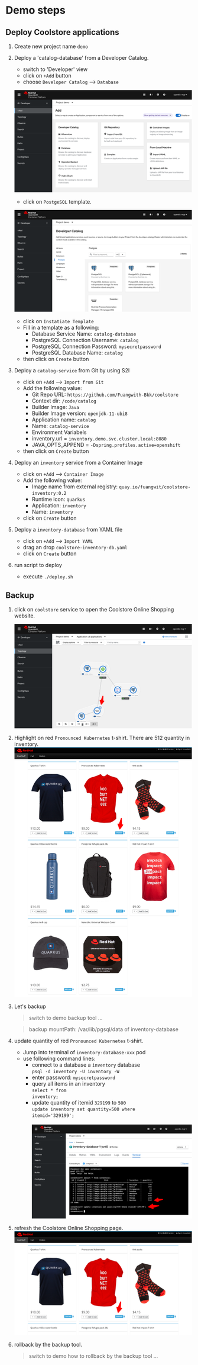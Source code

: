 # Demo steps

## Deploy Coolstore applications
1. Create new project name `demo`
   
2. Deploy a 'catalog-database' from a Developer Catalog.

   - switch to 'Developer' view
   - click on `+Add` button
   - choose `Developer Catalog` --> `Database`

    ![](../images/demo-s2i-catalog-db.png)

   - click on `PostgeSQL` template.
  
    ![](../images/demo-s2i-postgresql-template.png)

   - click on `Instatiate Template`
   - Fill in a template as a following:
     - Database Service Name: `catalog-database`
     - PostgreSQL Connection Username: `catalog`
     - PostgreSQL Connection Password: `mysecretpassword`
     - PostgreSQL Database Name: `catalog`
   - then click on `Create` button
  

3. Deploy a `catalog-service` from Git by using S2I
   - click on `+Add` --> `Import from Git`
   - Add the following value:
     - Git Repo URL: `https://github.com/Fuangwith-Bkk/coolstore`
     - Context dir: `/code/catalog`
     - Builder Image: `Java`
     - Builder Image version: `openjdk-11-ubi8`
     - Application name: `catalog`
     - Name: `catalog-service`
     - Environment Variabels
      - inventory.url = `inventory.demo.svc.cluster.local:8080`
      - JAVA_OPTS_APPEND = `-Dspring.profiles.active=openshift`
    - then click on `Create` button

4. Deploy an `inventory` service from a Container Image
   - click on `+Add` --> `Container Image`
   - Add the following value:
     - Image name from external registry: `quay.io/fuangwit/coolstore-inventory:0.2`
     - Runtime icon: `quarkus`
     - Application: `inventory`
     - Name: `inventory`
   - click on `Create` button
  
5. Deploy a `inventory-database` from YAML file
   - click on `+Add` --> `Import YAML`
   - drag an drop `coolstore-inventory-db.yaml` 
   - click on `Create` button

6. run script to deploy
   - execute `./deploy.sh`

## Backup
1. click on `coolstore` service to open the Coolstore Online Shopping website.

    ![](../images/demo-s2i-coolstore-topology.png)


2. Highlight on red `Pronounced Kubernetes` t-shirt.
   There are 512 quantity in inventory.
    ![](../images/demo-s2i-coolstore-website.png)

3. Let's backup 
   > switch to demo backup tool ...

   > backup mountPath: /var/lib/pgsql/data of inventory-database




4. update quantity of red `Pronounced Kubernetes` t-shirt.
   - Jump into terminal of `inventory-database-xxx` pod
   - use following command lines:
     - connect to a database a `inventory` database <br>
      <code>psql -d inventory -U inventory -W</code>
     - enter password: `mysecretpassword`
     - query all items in an inventory <br>
      <code>select * from inventory;</code>
     - update quantity of itemid `329199` to `500` <br>
      <code>update inventory set quantity=500 where itemid='329199';</code> <br><br>
    ![](../images/demo-s2i-update-inventory.png)<br>

5. refresh the Coolstore Online Shopping page. 
    ![](../images/demo-s2i-t-shirt-500.png)

6. rollback by the backup tool.
   > switch to demo how to rollback by the backup tool ...
